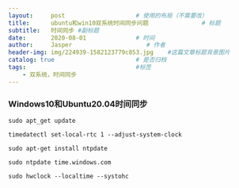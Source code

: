 ```yaml
---
layout:     post                    # 使用的布局（不需要改）
title:      ubuntu和win10双系统时间同步问题               # 标题 
subtitle:   时间同步 #副标题
date:       2020-08-01              # 时间
author:     Jasper                     # 作者
header-img: img/224939-1582123779c853.jpg    #这篇文章标题背景图片
catalog: true                       # 是否归档
tags:                               #标签
    - 双系统，时间同步
---
```


### Windows10和Ubuntu20.04时间同步

~~~
sudo apt_get update

timedatectl set-local-rtc 1 --adjust-system-clock

sudo apt-get install ntpdate

sudo ntpdate time.windows.com

sudo hwclock --localtime --systohc
~~~
